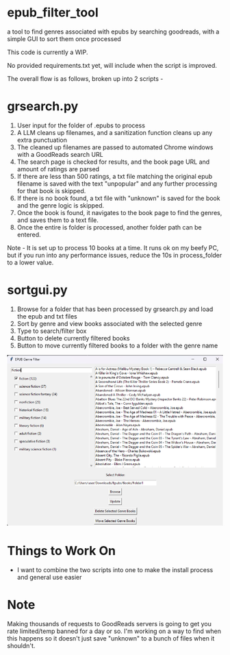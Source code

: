 # epub_filter_tool
a tool to find genres associated with epubs by searching goodreads, with a simple GUI to sort them once processed

This code is currently a WIP.

No provided requirements.txt yet, will include when the script is improved.

The overall flow is as follows, broken up into 2 scripts -

# grsearch.py
1. User input for the folder of .epubs to process
2. A LLM cleans up filenames, and a sanitization function cleans up any extra punctuation
3. The cleaned up filenames are passed to automated Chrome windows with a GoodReads search URL
4. The search page is checked for results, and the book page URL and amount of ratings are parsed
5. If there are less than 500 ratings, a txt file matching the original epub filename is saved with the text "unpopular" and any further processing for that book is skipped.
6. If there is no book found, a txt file with "unknown" is saved for the book and the genre logic is skipped.
7. Once the book is found, it navigates to the book page to find the genres, and saves them to a text file.
8. Once the entire is folder is processed, another folder path can be entered.
   
Note - It is set up to process 10 books at a time. It runs ok on my beefy PC, but if you run into any performance issues, reduce the 10s in process_folder to a lower value.

# sortgui.py
1. Browse for a folder that has been processed by grsearch.py and load the epub and txt files
2. Sort by genre and view books associated with the selected genre
3. Type to search/filter box
4. Button to delete currently filtered books
5. Button to move currently filtered books to a folder with the genre name

![sortgui](https://github.com/secretlycarl/epub_filter_tool/blob/main/sortgui/sortgui.png)

# Things to Work On
- I want to combine the two scripts into one to make the install process and general use easier

# Note
Making thousands of requests to GoodReads servers is going to get you rate limited/temp banned for a day or so. I'm working on a way to find when this happens so it doesn't just save "unknown" to a bunch of files when it shouldn't.
